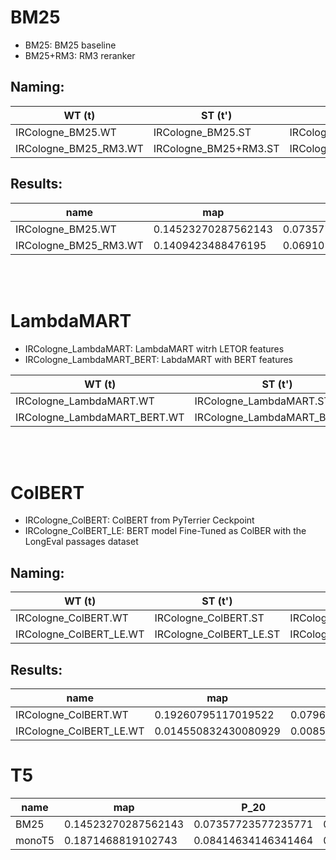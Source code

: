 # BM25
- BM25: BM25 baseline
- BM25+RM3: RM3 reranker

## Naming:
| WT (t)                | ST (t')               | LT (t'')              |
| --------------------- | --------------------- | --------------------- |
| IRCologne_BM25.WT     | IRCologne_BM25.ST     | IRCologne_BM25.LT     |
| IRCologne_BM25_RM3.WT | IRCologne_BM25+RM3.ST | IRCologne_BM25+RM3.LT |


## Results:
| name                  | map                 | P_20                | ndcg               | ndcg_cut_20         |
|-----------------------|---------------------|---------------------|--------------------|---------------------|
| IRCologne_BM25.WT     | 0.14523270287562143 | 0.07357723577235771 | 0.281723358942147  | 0.21251216027152317 |
| IRCologne_BM25_RM3.WT | 0.1409423488476195  | 0.06910569105691057 | 0.2762760864249693 | 0.19790412330025706 |
 <br><br>
 


# LambdaMART
- IRCologne\_LambdaMART: LambdaMART witrh LETOR features
- IRCologne\_LambdaMART\_BERT: LabdaMART with BERT features

| WT (t)                | ST (t')               | LT (t'')              |
| --------------------- | --------------------- | --------------------- |
| IRCologne_LambdaMART.WT     | IRCologne_LambdaMART.ST     | IRCologne_LambdaMART.LT     |
| IRCologne_LambdaMART_BERT.WT | IRCologne_LambdaMART_BERT.ST | IRCologne_LambdaMART_BERT.LT |

 <br><br>


# ColBERT
- IRCologne_ColBERT: ColBERT from PyTerrier Ceckpoint
- IRCologne_ColBERT_LE: BERT model Fine-Tuned as ColBER with the LongEval passages dataset

## Naming:
| WT (t)                | ST (t')               | LT (t'')              |
| --------------------- | --------------------- | --------------------- |
| IRCologne_ColBERT.WT     | IRCologne_ColBERT.ST     | IRCologne_ColBERT.LT     |
| IRCologne_ColBERT_LE.WT | IRCologne_ColBERT_LE.ST | IRCologne_ColBERT_LE.LT |

## Results:
| name                    | map                  | P_20                | ndcg                | ndcg_cut_20          |
|-------------------------|----------------------|---------------------|---------------------|----------------------|
| IRCologne_ColBERT.WT    | 0.19260795117019522  | 0.07967479674796751 | 0.3227943930754179  | 0.25575666214554404  |
| IRCologne_ColBERT_LE.WT | 0.014550832430080929 | 0.00853658536585366 | 0.13280381598566277 | 0.018442705469450395 |




# T5

| name   | map                 | P_20                | ndcg              | ndcg_cut_20         | 
|--------|---------------------|---------------------|-------------------|---------------------|
| BM25   | 0.14523270287562143 | 0.07357723577235771 | 0.281723358942147 | 0.21251216027152317 |
| monoT5 | 0.1871468819102743  | 0.08414634146341464 | 0.321044128762813 | 0.25825437919097183 |